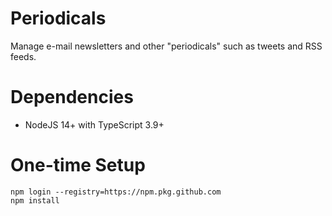 # Periodicals

Manage e-mail newsletters and other "periodicals" such as tweets and RSS feeds.

# Dependencies

* NodeJS 14+ with TypeScript 3.9+

# One-time Setup

    npm login --registry=https://npm.pkg.github.com
    npm install

